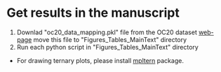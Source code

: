 # Get results in the manuscript

1. Downlad "oc20_data_mapping.pkl" file from the OC20 dataset [web-page](https://dl.fbaipublicfiles.com/opencatalystproject/data/oc20_data_mapping.pkl) move this file to "Figures_Tables_MainText" directory
2. Run each python script in "Figures_Tables_MainText" directory

* For drawing ternary plots, please install [mpltern](https://mpltern.readthedocs.io/en/latest/index.html) package. 
